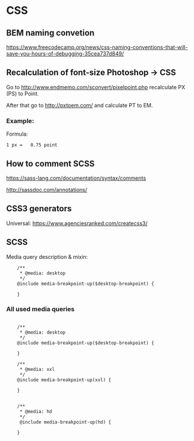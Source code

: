# CSS

## BEM naming convetion
https://www.freecodecamp.org/news/css-naming-conventions-that-will-save-you-hours-of-debugging-35cea737d849/

## Recalculation of font-size Photoshop -> CSS
Go to http://www.endmemo.com/sconvert/pixelpoint.php recalculate PX (PS) to Point.

After that go to http://pxtoem.com/ and calculate PT to EM.

### Example:

Formula:
```
1 px =   0.75 point
```

## How to comment SCSS
https://sass-lang.com/documentation/syntax/comments

http://sassdoc.com/annotations/

## CSS3 generators
Universal:
https://www.agenciesranked.com/createcss3/

## SCSS
Media query description & mixin:
```
    /**
     * @media: desktop
     */
    @include media-breakpoint-up($desktop-breakpoint) {
       
    }
```

### All used media queries
```

    /**
     * @media: desktop
     */
    @include media-breakpoint-up($desktop-breakpoint) { 

    }

    /**
     * @media: xxl
     */
    @include media-breakpoint-up(xxl) {

    }


    /**
     * @media: hd
     */
     @include media-breakpoint-up(hd) {

    }
```